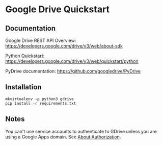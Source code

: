 # Google Drive Quickstart

## Documentation

Google Drive REST API Overview: https://developers.google.com/drive/v3/web/about-sdk

Python Quickstart: https://developers.google.com/drive/v3/web/quickstart/python

PyDrive documentation: https://github.com/googledrive/PyDrive

## Installation

```
mkvirtualenv -p python3 gdrive
pip install -r requirements.txt
```

## Notes

You can't use service accounts to authenticate to GDrive unless you are using a Google Apps domain. See [About Authorization](https://developers.google.com/drive/v3/web/about-auth).
